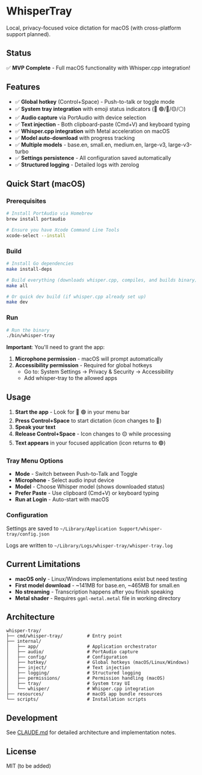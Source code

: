 # WhisperTray

Local, privacy-focused voice dictation for macOS (with cross-platform support planned).

## Status

✅ **MVP Complete** - Full macOS functionality with Whisper.cpp integration!

## Features

- ✅ **Global hotkey** (Control+Space) - Push-to-talk or toggle mode
- ✅ **System tray integration** with emoji status indicators (🎤 🟢/🔴/🟡/⚪️)
- ✅ **Audio capture** via PortAudio with device selection
- ✅ **Text injection** - Both clipboard-paste (Cmd+V) and keyboard typing
- ✅ **Whisper.cpp integration** with Metal acceleration on macOS
- ✅ **Model auto-download** with progress tracking
- ✅ **Multiple models** - base.en, small.en, medium.en, large-v3, large-v3-turbo
- ✅ **Settings persistence** - All configuration saved automatically
- ✅ **Structured logging** - Detailed logs with zerolog

## Quick Start (macOS)

### Prerequisites

```bash
# Install PortAudio via Homebrew
brew install portaudio

# Ensure you have Xcode Command Line Tools
xcode-select --install
```

### Build

```bash
# Install Go dependencies
make install-deps

# Build everything (downloads whisper.cpp, compiles, and builds binary)
make all

# Or quick dev build (if whisper.cpp already set up)
make dev
```

### Run

```bash
# Run the binary
./bin/whisper-tray
```

**Important**: You'll need to grant the app:
1. **Microphone permission** - macOS will prompt automatically
2. **Accessibility permission** - Required for global hotkeys
   - Go to: System Settings → Privacy & Security → Accessibility
   - Add whisper-tray to the allowed apps

## Usage

1. **Start the app** - Look for 🎤 🟢 in your menu bar
2. **Press Control+Space** to start dictation (icon changes to 🔴)
3. **Speak your text**
4. **Release Control+Space** - Icon changes to 🟡 while processing
5. **Text appears** in your focused application (icon returns to 🟢)

### Tray Menu Options

- **Mode** - Switch between Push-to-Talk and Toggle
- **Microphone** - Select audio input device
- **Model** - Choose Whisper model (shows downloaded status)
- **Prefer Paste** - Use clipboard (Cmd+V) or keyboard typing
- **Run at Login** - Auto-start with macOS

### Configuration

Settings are saved to `~/Library/Application Support/whisper-tray/config.json`

Logs are written to `~/Library/Logs/whisper-tray/whisper-tray.log`

## Current Limitations

- **macOS only** - Linux/Windows implementations exist but need testing
- **First model download** - ~141MB for base.en, ~465MB for small.en
- **No streaming** - Transcription happens after you finish speaking
- **Metal shader** - Requires `ggml-metal.metal` file in working directory

## Architecture

```
whisper-tray/
├── cmd/whisper-tray/         # Entry point
├── internal/
│   ├── app/                  # Application orchestrator
│   ├── audio/                # PortAudio capture
│   ├── config/               # Configuration
│   ├── hotkey/               # Global hotkeys (macOS/Linux/Windows)
│   ├── inject/               # Text injection
│   ├── logging/              # Structured logging
│   ├── permissions/          # Permission handling (macOS)
│   ├── tray/                 # System tray UI
│   └── whisper/              # Whisper.cpp integration
├── resources/                # macOS app bundle resources
└── scripts/                  # Installation scripts
```

## Development

See [CLAUDE.md](CLAUDE.md) for detailed architecture and implementation notes.

## License

MIT (to be added)